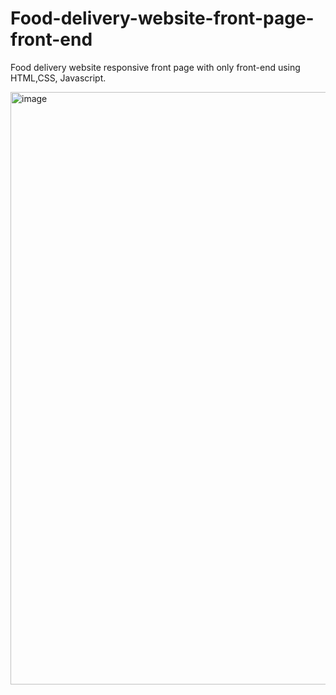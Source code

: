 # Food-delivery-website-front-page-front-end
Food delivery website responsive front page with only front-end using HTML,CSS, Javascript.

<img width="948" alt="image" src="https://github.com/mathurvani/Food-delivery-website-front-page-front-end/assets/141938911/1d53f569-dde2-43cc-a367-a663b2831d05">
